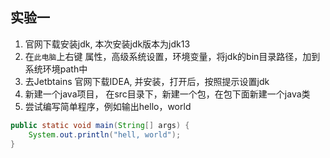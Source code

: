 ## 实验一

1. 官网下载安装jdk, 本次安装jdk版本为jdk13
2. 在`此电脑`上右键 属性，高级系统设置，环境变量，将jdk的bin目录路径，加到系统环境path中
3. 去Jetbtains 官网下载IDEA, 并安装，打开后，按照提示设置jdk
4. 新建一个java项目， 在src目录下，新建一个包，在包下面新建一个java类
5. 尝试编写简单程序，例如输出hello，world 

``` java
public static void main(String[] args) {
    System.out.println("hell, world");
}
```

